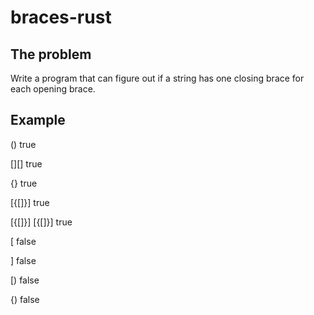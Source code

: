 # braces-rust

## The problem

Write a program that can figure out if a string has one closing brace for each
opening brace.

## Example

() true

[][] true

[](){} true

[{[]}] true

[{[]}] [{[]}] true

[ false

] false

[) false

[](){) false
